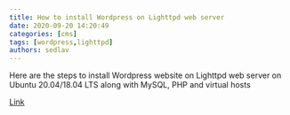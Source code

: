 ```yaml
---
title: How to install Wordpress on Lighttpd web server
date: 2020-09-20 14:20:49
categories: [cms]
tags: [wordpress,lighttpd]
authors: sedlav
---
```


Here are the steps to install Wordpress website on Lighttpd web server on Ubuntu 20.04/18.04 LTS along with MySQL, PHP and virtual hosts

[Link](https://www.how2shout.com/linux/install-wordpress-on-lighttpd-web-server-ubuntu/)
